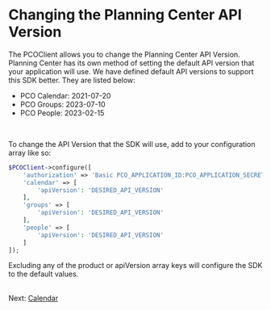 # Changing the Planning Center API Version

The PCOClient allows you to change the Planning Center API Version. Planning Center has its own method of setting the default API version that your application will use. We have defined default API versions to support this SDK better. They are listed below:
<br />
* PCO Calendar: 2021-07-20
* PCO Groups: 2023-07-10
* PCO People: 2023-02-15
<br />

To change the API Version that the SDK will use, add to your configuration array like so:
```php
$PCOClient->configure([
    'authorization' => 'Basic PCO_APPLICATION_ID:PCO_APPLICATION_SECRET',
    'calendar' => [
        'apiVersion': 'DESIRED_API_VERSION'
    ],
    'groups' => [
        'apiVersion': 'DESIRED_API_VERSION'
    ],
    'people' => [
        'apiVersion': 'DESIRED_API_VERSION'
    ]
]);
```
Excluding any of the product or apiVersion array keys will configure the SDK to the default values.
<br />
<br />

Next: [Calendar](../03-calendar/README.md)
